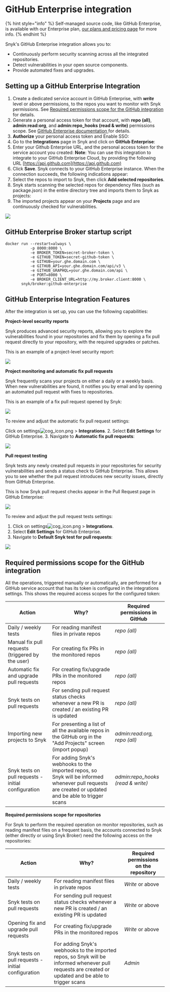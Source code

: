# GitHub Enterprise integration

{% hint style="info" %}
Self-managed source code, like GitHub Enterprise, is available with our Enterprise plan, [ our plans and pricing page](https://snyk.io/plans) for more info.
{% endhint %}

Snyk's GitHub Enterprise integration allows you to:

* Continuously perform security scanning across all the integrated repositories.
* Detect vulnerabilities in your open source components.
* Provide automated fixes and upgrades.

## Setting up a GitHub Enterprise Integration

1. Create a dedicated service account in GitHub Enterprise, with _**write**_ level or above permissions, to the repos you want to monitor with Snyk permissions. See [Required permissions scope for the GitHub integration](github-enterprise-integration.md#required-permissions-scope-for-the-github-integration) for details.
2. Generate a personal access token for that account, with **repo (all)**, **admin:read:org**, and **admin:repo\_hooks (read & write)** permissions scope. See [GitHub Enterprise documentation ](https://docs.github.com/en/enterprise-server@2.22/github/authenticating-to-github/creating-a-personal-access-token)for details.
3. **Authorize** your personal access token and Enable SSO:
4. Go to the **Integrations** page in Snyk and click on **GitHub Enterprise**:
5. Enter your Github Enterprise URL, and the personal access token for the service account you created: **Note**: You can use this integration to integrate to your GitHub Enterprise Cloud, by providing the following URL [https://api.github.com](https://api.github.com)
6. Click **Save**. Snyk connects to your GitHub Enterprise instance. When the connection succeeds, the following indications appear:
7. Select the repos to import to Snyk, then click **Add selected repositories**.
8. Snyk starts scanning the selected repos for dependency files (such as package.json) in the entire directory tree and imports them to Snyk as projects:
9. The imported projects appear on your **Projects** page and are continuously checked for vulnerabilities.

![](<../../../.gitbook/assets/which\_repos (3) (5) (9) (7) (18) (1) (10) (22).jpg>)

## GitHub Enterprise Broker startup script

```
docker run --restart=always \
           -p 8000:8000 \
           -e BROKER_TOKEN=secret-broker-token \
           -e GITHUB_TOKEN=secret-github-token \
           -e GITHUB=your.ghe.domain.com \
           -e GITHUB_API=your.ghe.domain.com/api/v3 \
           -e GITHUB_GRAPHQL=your.ghe.domain.com/api \
           -e PORT=8000 \
           -e BROKER_CLIENT_URL=http://my.broker.client:8000 \
       snyk/broker:github-enterprise
```

## GitHub Enterprise Integration Features

After the integration is set up, you can use the following capabilities:

**Project-level security reports**

Snyk produces advanced security reports, allowing you to explore the vulnerabilities found in your repositories and fix them by opening a fix pull request directly to your repository, with the required upgrades or patches.

This is an example of a project-level security report:

![](<../../../.gitbook/assets/mceclip0-22- (2) (5) (6) (1) (1) (10) (21).png>)

**Project monitoring and automatic fix pull requests**

Snyk frequently scans your projects on either a daily or a weekly basis. When new vulnerabilities are found, it notifies you by email and by opening an automated pull request with fixes to repositories.

This is an example of a fix pull request opened by Snyk:

![](../../../.gitbook/assets/uuid-6cfdaf0b-c349-468d-fe65-4f80bad110ea-en.png)

To review and adjust the automatic fix pull request settings:

Click on settings![cog\_icon.png](../../../.gitbook/assets/cog\_icon.png) > **Integrations**. 2. Select **Edit Settings** for GitHub Enterprise. 3. Navigate to **Automatic fix pull requests**:

![](<../../../.gitbook/assets/mceclip4 (1) (2) (6) (7) (3) (1) (10) (22).png>)

**Pull request testing**

Snyk tests any newly created pull requests in your repositories for security vulnerabilities and sends a status check to GitHub Enterprise. This allows you to see whether the pull request introduces new security issues, directly from GitHub Enterprise.

This is how Snyk pull request checks appear in the Pull Request page in GitHub Enterprise:

![](<../../../.gitbook/assets/uuid-87113833-be79-dbe2-8860-a3f224d654c4-en (2) (2) (6) (5) (1) (10) (18).png>)

To review and adjust the pull request tests settings:

1. Click on settings![cog\_icon.png](../../../.gitbook/assets/cog\_icon.png) > **Integrations**.
2. Select **Edit Settings** for GitHub Enterprise.
3. Navigate to **Default Snyk test for pull requests**:

![](<../../../.gitbook/assets/mceclip5 (1).png>)

## Required permissions scope for the GitHub integration

All the operations, triggered manually or automatically, are performed for a GitHub service account that has its token is configured in the integrations settings. This shows the required access scopes for the configured token:

| **Action**                                          | **Why?**                                                                                                                                              | **Required permissions in GitHub** |
| --------------------------------------------------- | ----------------------------------------------------------------------------------------------------------------------------------------------------- | ---------------------------------- |
| Daily / weekly tests                                | For reading manifest files in private repos                                                                                                           | _repo (all)_                       |
| Manual fix pull requests (triggered by the user)    | For creating fix PRs in the monitored repos                                                                                                           | _repo (all)_                       |
| Automatic fix and upgrade pull requests             | For creating fix/upgrade PRs in the monitored repos                                                                                                   | _repo (all)_                       |
| Snyk tests on pull requests                         | For sending pull request status checks whenever a new PR is created / an existing PR is updated                                                       | _repo (all)_                       |
| Importing new projects to Snyk                      | For presenting a list of all the available repos in the GitHub org in the "Add Projects" screen (import popup)                                        | _admin:read:org, repo (all)_       |
| Snyk tests on pull requests - initial configuration | For adding Snyk's webhooks to the imported repos, so Snyk will be informed whenever pull requests are created or updated and be able to trigger scans | _admin:repo\_hooks (read & write)_ |

**Required permissions scope for repositories**

For Snyk to perform the required operation on monitor repositories, such as reading manifest files on a frequent basis, the accounts connected to Snyk (either directly or using Snyk Broker) need the following access on the repositories:

| **Action**                                          | **Why?**                                                                                                                                              | **Required permissions on the repository** |
| --------------------------------------------------- | ----------------------------------------------------------------------------------------------------------------------------------------------------- | ------------------------------------------ |
| Daily / weekly tests                                | For reading manifest files in private repos                                                                                                           | _Write_ or above                           |
| Snyk tests on pull requests                         | For sending pull request status checks whenever a new PR is created / an existing PR is updated                                                       | _Write_ or above                           |
| Opening fix and upgrade pull requests               | For creating fix/upgrade PRs in the monitored repos                                                                                                   | _Write_ or above                           |
| Snyk tests on pull requests - initial configuration | For adding Snyk's webhooks to the imported repos, so Snyk will be informed whenever pull requests are created or updated and be able to trigger scans | _Admin_                                    |
